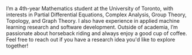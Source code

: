 I’m a 4th-year Mathematics student at the University of Toronto, with interests in Partial Differential Equations, Complex Analysis, Group Theory, Topology, and Graph Theory.
I also have experience in applied machine learning research and software development. Outside of academia, I’m passionate about horseback riding and always enjoy a good cup of coffee. Feel free to reach out if you have a research idea you'd like to explore together!
